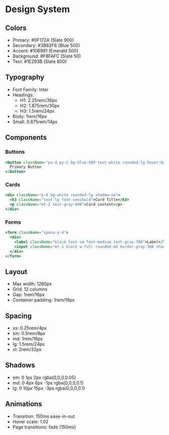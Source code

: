 # Design System

## Colors
- Primary: #0F172A (Slate 900)
- Secondary: #3B82F6 (Blue 500)
- Accent: #10B981 (Emerald 500)
- Background: #F8FAFC (Slate 50)
- Text: #1E293B (Slate 800)

## Typography
- Font Family: Inter
- Headings: 
  - H1: 2.25rem/36px
  - H2: 1.875rem/30px
  - H3: 1.5rem/24px
- Body: 1rem/16px
- Small: 0.875rem/14px

## Components

### Buttons
```jsx
<button className="px-4 py-2 bg-blue-500 text-white rounded-lg hover:bg-blue-600">
  Primary Button
</button>
```

### Cards
```jsx
<div className="p-6 bg-white rounded-lg shadow-sm">
  <h3 className="text-lg font-semibold">Card Title</h3>
  <p className="mt-2 text-gray-600">Card content</p>
</div>
```

### Forms
```jsx
<form className="space-y-4">
  <div>
    <label className="block text-sm font-medium text-gray-700">Label</label>
    <input className="mt-1 block w-full rounded-md border-gray-300 shadow-sm" />
  </div>
</form>
```

## Layout
- Max width: 1280px
- Grid: 12 columns
- Gap: 1rem/16px
- Container padding: 1rem/16px

## Spacing
- xs: 0.25rem/4px
- sm: 0.5rem/8px
- md: 1rem/16px
- lg: 1.5rem/24px
- xl: 2rem/32px

## Shadows
- sm: 0 1px 2px rgba(0,0,0,0.05)
- md: 0 4px 6px -1px rgba(0,0,0,0.1)
- lg: 0 10px 15px -3px rgba(0,0,0,0.1)

## Animations
- Transition: 150ms ease-in-out
- Hover scale: 1.02
- Page transitions: fade (150ms) 